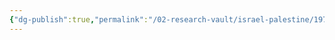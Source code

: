 ```yaml
---
{"dg-publish":true,"permalink":"/02-research-vault/israel-palestine/1973-yom-kippur-war/","updated":"2025-08-21T16:56:43.735-04:00"}
---
```


